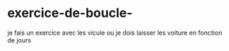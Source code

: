 # exercice-de-boucle-
je fais un exercice avec les vicule ou je dois laisser les voiture  en fonction de jours 
